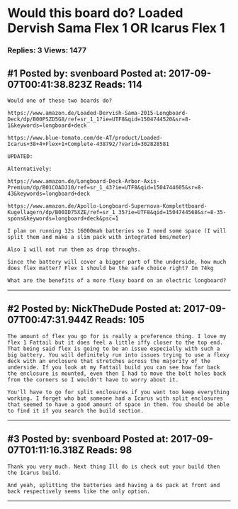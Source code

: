 # Would this board do? Loaded Dervish Sama Flex 1 OR Icarus Flex 1

### Replies: 3 Views: 1477

## \#1 Posted by: svenboard Posted at: 2017-09-07T00:41:38.823Z Reads: 114

```
Would one of these two boards do?

https://www.amazon.de/Loaded-Dervish-Sama-2015-Longboard-Deck/dp/B00PSZD5G8/ref=sr_1_1?ie=UTF8&qid=1504744520&sr=8-1&keywords=longboard+deck

https://www.blue-tomato.com/de-AT/product/Loaded-Icarus+38+4+Flex+1+Complete-438792/?varid=302828581

UPDATED:

Alternatively: 

https://www.amazon.de/Longboard-Deck-Arbor-Axis-Premium/dp/B01COADJ10/ref=sr_1_43?ie=UTF8&qid=1504744605&sr=8-43&keywords=longboard+deck

https://www.amazon.de/Apollo-Longboard-Supernova-Komplettboard-Kugellagern/dp/B00ID75XZE/ref=sr_1_35?ie=UTF8&qid=1504744568&sr=8-35-spons&keywords=longboard+deck&psc=1

I plan on running 12s 16000mah batteries so I need some space (I will split them and make a slim pack with integrated bms/meter)

Also I will not run them as drop throughs.

Since the battery will cover a bigger part of the underside, how much does flex matter? Flex 1 should be the safe choice right? Im 74kg

What are the benefits of a more flexy board on an electric longboard?
```

---
## \#2 Posted by: NickTheDude Posted at: 2017-09-07T00:47:31.944Z Reads: 105

```
The amount of flex you go for is really a preference thing. I love my flex 1 Fattail but it does feel a little iffy closer to the top end. That being said flex is going to be an issue especially with such a big battery. You will definitely run into issues trying to use a flexy deck with an enclosure that stretches across the majority of the underside. If you look at my Fattail build you can see how far back the enclosure is mounted, even then I had to move the bolt holes back from the corners so I wouldn't have to worry about it.

You'll have to go for split enclosures if you want too keep everything working. I forget who but someone had a Icarus with split enclosures that seemed to have a good amount of space in them. You should be able to find it if you search the build section.
```

---
## \#3 Posted by: svenboard Posted at: 2017-09-07T01:11:16.318Z Reads: 98

```
Thank you very much. Next thing Ill do is check out your build then the Icarus build.

And yeah, splitting the batteries and having a 6s pack at front and back respectively seems like the only option.
```

---
